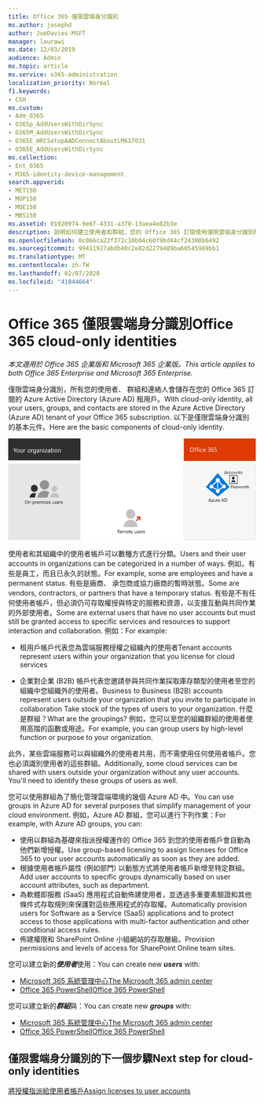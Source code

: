 ```yaml
---
title: Office 365 僅限雲端身分識別
ms.author: josephd
author: JoeDavies-MSFT
manager: laurawi
ms.date: 12/03/2019
audience: Admin
ms.topic: article
ms.service: o365-administration
localization_priority: Normal
f1.keywords:
- CSH
ms.custom:
- Adm_O365
- O365p_AddUsersWithDirSync
- O365M_AddUsersWithDirSync
- O365E_HRCSetupAADConnectAboutLM617031
- O365E_AddUsersWithDirSync
ms.collection:
- Ent_O365
- M365-identity-device-management
search.appverid:
- MET150
- MOP150
- MOE150
- MBS150
ms.assetid: 01920974-9e6f-4331-a370-13aea4e82b3e
description: 說明如何建立使用者和群組，您的 Office 365 訂閱使用僅限雲端身分識別時。
ms.openlocfilehash: 0c066ca22f372c10b04c60f9bd44cf24300b6492
ms.sourcegitcommit: 99411927abdb40c2e82d2279489ba60545989bb1
ms.translationtype: MT
ms.contentlocale: zh-TW
ms.lasthandoff: 02/07/2020
ms.locfileid: "41844664"
---
```

# <a name="office-365-cloud-only-identities"></a><span data-ttu-id="31b60-103">Office 365 僅限雲端身分識別</span><span class="sxs-lookup"><span data-stu-id="31b60-103">Office 365 cloud-only identities</span></span>

<span data-ttu-id="31b60-104">*本文適用於 Office 365 企業版和 Microsoft 365 企業版。*</span><span class="sxs-lookup"><span data-stu-id="31b60-104">*This article applies to both Office 365 Enterprise and Microsoft 365 Enterprise.*</span></span>

<span data-ttu-id="31b60-105">僅限雲端身分識別，所有您的使用者、 群組和連絡人會儲存在您的 Office 365 訂閱的 Azure Active Directory (Azure AD) 租用戶。</span><span class="sxs-lookup"><span data-stu-id="31b60-105">With cloud-only identity, all your users, groups, and contacts are stored in the Azure Active Directory (Azure AD) tenant of your Office 365 subscription.</span></span> <span data-ttu-id="31b60-106">以下是僅限雲端身分識別的基本元件。</span><span class="sxs-lookup"><span data-stu-id="31b60-106">Here are the basic components of cloud-only identity.</span></span>
 
![僅限雲端身分識別的基本元件](./media/about-office-365-identity/cloud-only-identity.png)

<span data-ttu-id="31b60-108">使用者和其組織中的使用者帳戶可以數種方式進行分類。</span><span class="sxs-lookup"><span data-stu-id="31b60-108">Users and their user accounts in organizations can be categorized in a number of ways.</span></span> <span data-ttu-id="31b60-109">例如，有些是員工，而且已永久的狀態。</span><span class="sxs-lookup"><span data-stu-id="31b60-109">For example, some are employees and have a permanent status.</span></span> <span data-ttu-id="31b60-110">有些是廠商、 承包商或協力廠商的暫時狀態。</span><span class="sxs-lookup"><span data-stu-id="31b60-110">Some are vendors, contractors, or partners that have a temporary status.</span></span> <span data-ttu-id="31b60-111">有些是不有任何使用者帳戶，但必須仍可存取權授與特定的服務和資源，以支援互動與共同作業的外部使用者。</span><span class="sxs-lookup"><span data-stu-id="31b60-111">Some are external users that have no user accounts but must still be granted access to specific services and resources to support interaction and collaboration.</span></span> <span data-ttu-id="31b60-112">例如：</span><span class="sxs-lookup"><span data-stu-id="31b60-112">For example:</span></span>

- <span data-ttu-id="31b60-113">租用戶帳戶代表您為雲端服務授權之組織內的使用者</span><span class="sxs-lookup"><span data-stu-id="31b60-113">Tenant accounts represent users within your organization that you license for cloud services</span></span>

- <span data-ttu-id="31b60-114">企業對企業 (B2B) 帳戶代表您邀請參與共同作業採取庫存類型的使用者至您的組織中您組織外的使用者。</span><span class="sxs-lookup"><span data-stu-id="31b60-114">Business to Business (B2B) accounts represent users outside your organization that you invite to participate in collaboration Take stock of the types of users to your organization.</span></span> <span data-ttu-id="31b60-115">什麼是群組？</span><span class="sxs-lookup"><span data-stu-id="31b60-115">What are the groupings?</span></span> <span data-ttu-id="31b60-116">例如，您可以至您的組織群組的使用者使用高階的函數或用途。</span><span class="sxs-lookup"><span data-stu-id="31b60-116">For example, you can group users by high-level function or purpose to your organization.</span></span>

<span data-ttu-id="31b60-p104">此外，某些雲端服務可以與組織外的使用者共用，而不需使用任何使用者帳戶。您也必須識別使用者的這些群組。</span><span class="sxs-lookup"><span data-stu-id="31b60-p104">Additionally, some cloud services can be shared with users outside your organization without any user accounts. You'll need to identify these groups of users as well.</span></span>

<span data-ttu-id="31b60-119">您可以使用群組為了簡化管理雲端環境的幾個 Azure AD 中。</span><span class="sxs-lookup"><span data-stu-id="31b60-119">You can use groups in Azure AD for several purposes that simplify management of your cloud environment.</span></span> <span data-ttu-id="31b60-120">例如，Azure AD 群組，您可以進行下列作業：</span><span class="sxs-lookup"><span data-stu-id="31b60-120">For example, with Azure AD groups, you can:</span></span>

- <span data-ttu-id="31b60-121">使用以群組為基礎來指派授權運作的 Office 365 到您的使用者帳戶會自動為他們新增授權。</span><span class="sxs-lookup"><span data-stu-id="31b60-121">Use group-based licensing to assign licenses for Office 365 to your user accounts automatically as soon as they are added.</span></span>
- <span data-ttu-id="31b60-122">根據使用者帳戶屬性 (例如部門) 以動態方式將使用者帳戶新增至特定群組。</span><span class="sxs-lookup"><span data-stu-id="31b60-122">Add user accounts to specific groups dynamically based on user account attributes, such as department.</span></span>
- <span data-ttu-id="31b60-123">為軟體即服務 (SaaS) 應用程式自動佈建使用者，並透過多重要素驗證和其他條件式存取規則來保護對這些應用程式的存取權。</span><span class="sxs-lookup"><span data-stu-id="31b60-123">Automatically provision users for Software as a Service (SaaS) applications and to protect access to those applications with multi-factor authentication and other conditional access rules.</span></span>
- <span data-ttu-id="31b60-124">佈建權限和 SharePoint Online 小組網站的存取層級。</span><span class="sxs-lookup"><span data-stu-id="31b60-124">Provision permissions and levels of access for SharePoint Online team sites.</span></span>

<span data-ttu-id="31b60-125">您可以建立新的***使用者***使用：</span><span class="sxs-lookup"><span data-stu-id="31b60-125">You can create new ***users*** with:</span></span>

- [<span data-ttu-id="31b60-126">Microsoft 365 系統管理中心</span><span class="sxs-lookup"><span data-stu-id="31b60-126">The Microsoft 365 admin center</span></span>](https://docs.microsoft.com/office365/admin/add-users/add-users)
- [<span data-ttu-id="31b60-127">Office 365 PowerShell</span><span class="sxs-lookup"><span data-stu-id="31b60-127">Office 365 PowerShell</span></span>](https://docs.microsoft.com/office365/enterprise/powershell/create-user-accounts-with-office-365-powershell)

<span data-ttu-id="31b60-128">您可以建立新的***群組***與：</span><span class="sxs-lookup"><span data-stu-id="31b60-128">You can create new ***groups*** with:</span></span>

- [<span data-ttu-id="31b60-129">Microsoft 365 系統管理中心</span><span class="sxs-lookup"><span data-stu-id="31b60-129">The Microsoft 365 admin center</span></span>](https://docs.microsoft.com/office365/admin/create-groups/create-groups)
- [<span data-ttu-id="31b60-130">Office 365 PowerShell</span><span class="sxs-lookup"><span data-stu-id="31b60-130">Office 365 PowerShell</span></span>](https://docs.microsoft.com/office365/enterprise/powershell/manage-office-365-groups-with-powershell)


## <a name="next-step-for-cloud-only-identities"></a><span data-ttu-id="31b60-131">僅限雲端身分識別的下一個步驟</span><span class="sxs-lookup"><span data-stu-id="31b60-131">Next step for cloud-only identities</span></span>

[<span data-ttu-id="31b60-132">將授權指派給使用者帳戶</span><span class="sxs-lookup"><span data-stu-id="31b60-132">Assign licenses to user accounts</span></span>](assign-licenses-to-user-accounts.md)
